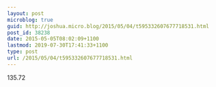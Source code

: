 ```yaml
---
layout: post
microblog: true
guid: http://joshua.micro.blog/2015/05/04/t595332607677718531.html
post_id: 38238
date: 2015-05-05T08:02:09+1100
lastmod: 2019-07-30T17:41:33+1100
type: post
url: /2015/05/04/t595332607677718531.html
---
```

135.72
